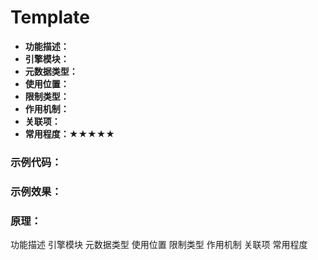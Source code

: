 

# Template

- **功能描述：**
- **引擎模块：**
- **元数据类型：**
- **使用位置：**
- **限制类型：**
- **作用机制：**
- **关联项：**
- **常用程度：★★★★★**



### 示例代码：
### 示例效果：
### 原理：



功能描述
引擎模块
元数据类型
使用位置
限制类型
作用机制
关联项
常用程度